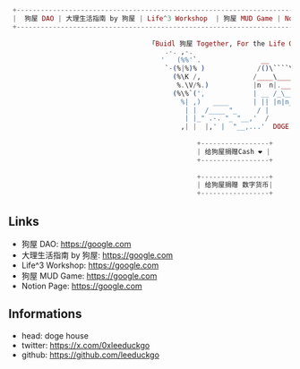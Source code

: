 ```elixir
 +------------------------------------------------------------------------------------------------------------+  
 |  狗屋 DAO | 大理生活指南 by 狗屋 | Life^3 Workshop  | 狗屋 MUD Game | Notion Page |   🦭🦍⭐️☀️ - 🦭🦍⭐️☀️    |
 +------------------------------------------------------------------------------------------------------------+
 
                                   「Buidl 狗屋 Together, For the Life Growth.」
                                       .-. ,-.
                                      '   (%%'`.               __
                                       `-(%|%)% )             /()\````\
                                         (%\K /,             /____\____\
                                          %.\V/%.)           |n  n|.___|
                                         (%\%`(',            | __ /_\___\
                                           %| ,)   ____      | || |n|n_n|
                                            | |  /____ "_     / |
                                            | |_" .-. "_ "__,'  /
                                           ,| |  |,' |  "__,...'  DOGE HOUSE
                                           
                                               +-----------------+
                                               | 给狗屋捐赠Cash ❤️ |
                                               +-----------------+
                                               
                                               +-----------------+                                              
                                               | 给狗屋捐赠 数字货币|
                                               +-----------------+
```

## Links

* 狗屋 DAO: https://google.com
* 大理生活指南 by 狗屋: https://google.com
* Life^3 Workshop: https://google.com
* 狗屋 MUD Game: https://google.com
* Notion Page: https://google.com

## Informations

* head: doge house
* twitter: https://x.com/0xleeduckgo
* github: https://github.com/leeduckgo